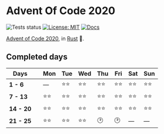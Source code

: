 # Advent Of Code 2020

![Tests status](https://github.com/Srynetix/adventofcode2020/workflows/Tests/badge.svg)
[![License: MIT](https://img.shields.io/badge/License-MIT-green.svg)](https://opensource.org/licenses/MIT)
[![Docs](https://img.shields.io/badge/docs-up--to--date-lightgrey)](https://srynetix.github.io/adventofcode2020/adventofcode2020)

[Advent of Code 2020](https://adventofcode.com/), in [Rust](https://www.rust-lang.org/) :crab:.

## Completed days

|Days||Mon|Tue|Wed|Thu|Fri|Sat|Sun|
|-----|-|---|---|---|---|---|---|---|
|**1 - 6**||&mdash;|:star::star:|:star::star:|:star::star:|:star::star:|:star::star:|:star::star:|
|**7 - 13**||:star::star:|:star::star:|:star::star:|:star::star:|:star::star:|:star::star:|:star::star:|
|**14 - 20**||:star::star:|:star::star:|:star::star:|:star::star:|:star::star:|:star::star:|:star::star:|
|**21 - 25**||:star::star:|:star::star:|:star::star:|:clock2:|:clock2:|&mdash;|&mdash;|
